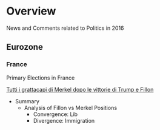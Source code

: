 
# Overview 

News and Comments related to Politics in 2016 

## Eurozone 

### France 

Primary Elections in France

[Tutti i grattacapi di Merkel dopo le vittorie di Trump e Fillon](http://www.ilfoglio.it/esteri/2016/11/28/news/merkel-trump-fillon-107654/)
- Summary 
  - Analysis of Fillon vs Merkel Positions 
    - Convergence: Lib 
    - Divergence: Immigration 





